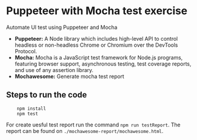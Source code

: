 # Puppeteer with Mocha test exercise
Automate UI test using Puppeteer and Mocha

 - **Puppeteer:** A Node library which includes high-level API to control headless or non-headless Chrome or Chromium over the DevTools Protocol.
- **Mocha:** Mocha is a JavaScript test framework for Node.js programs, featuring browser support, asynchronous testing, test coverage reports, and use of any assertion library.
- **Mochawesome:** Generate mocha test report
   
## Steps to run the code

``` 
    npm install
    npm test
```

For create uesful test report run the command `npm run testReport`. The report can be found on `./mochawesome-report/mochawesome.html`.

